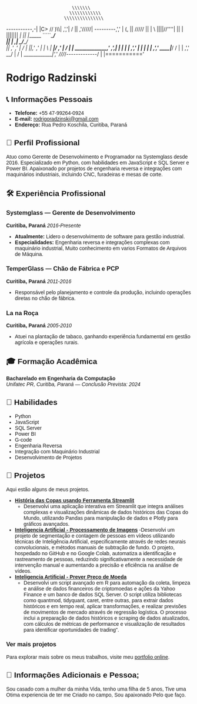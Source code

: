                              \\\\\\\
                            \\\\\\\\\\\\
                          \\\\\\\\\\\\\\\
  -----------,-|           |C>   // )\\\\|
           ,','|          /    || ,'/////|
---------,','  |         (,    ||   /////
         ||    |          \\  ||||//''''|
         ||    |           |||||||     _|
         ||    |______      `````\____/ \
         ||    |     ,|         _/_____/ \
         ||  ,'    ,' |        /          |
         ||,'    ,'   |       |         \  |
_________|/    ,'     |      /           | |
_____________,'      ,',_____|      |    | |
             |     ,','      |      |    | |
             |   ,','    ____|_____/    /  |
             | ,','  __/ |             /   |
_____________|','   ///_/-------------/   |
              |==========='
              
# Rodrigo Radzinski

<div style="font-family: Arial, sans-serif;">

## 📞 Informações Pessoais

- **Telefone:** +55 47-99264-0924
- **E-mail:** [rodrigoradzinski@gmail.com](mailto:rodrigoradzinski@gmail.com)
- **Endereço:** Rua Pedro Koschila, Curitiba, Paraná

## 💼 Perfil Profissional

<p>Atuo como Gerente de Desenvolvimento e Programador na Systemglass desde 2016. Especializado em Python, com habilidades em JavaScript e SQL Server e Power BI. Apaixonado por projetos de engenharia reversa e integrações com maquinários industriais, incluindo CNC, furadeiras e mesas de corte.</p>

## 🛠 Experiência Profissional

### Systemglass — Gerente de Desenvolvimento

**Curitiba, Paraná** _2016-Presente_

<ul>
<li><b>Atualmente:</b> Lidero o desenvolvimento de software para gestão industrial.
</li>
<li>
<b>Especialidades:</b>
 Engenharia reversa e integrações complexas com maquinário industrial, Muito conhecimento em varios Formatos de Arquivos de Máquina.</li>
</ul>

### TemperGlass — Chão de Fábrica e PCP

**Curitiba, Paraná** _2011-2016_

<ul>
<li>Responsável pelo planejamento e controle da produção, incluindo operações diretas no chão de fábrica.</li>
</ul>

### La na Roça

**Curitiba, Paraná** _2005-2010_

<ul>
<li>Atuei na plantação de tabaco, ganhando experiência fundamental em gestão agrícola e operações rurais.</li>
</ul>

## 🎓 Formação Acadêmica

**Bacharelado em Engenharia da Computação**  
_Unifatec PR, Curitiba, Paraná — Conclusão Prevista: 2024_

## 🔧 Habilidades

<ul>
<li>Python</li>
<li>JavaScript</li>
<li>SQL Server</li>
<li>Power BI</li>
<li>G-code</li>
<li>Engenharia Reversa</li>
<li>Integração com Maquinário Industrial</li>
<li>Desenvolvimento de Projetos</li>
</ul>

## 🚀 Projetos

Aqui estão alguns de meus projetos.

- **[História das Copas usando Ferramenta Streamlit](https://github.com/Rodrigoradzinski/t1Streamlit)**
  - Desenvolvi uma aplicação interativa em Streamlit que integra análises complexas e visualizações dinâmicas de dados históricos das Copas do Mundo, utilizando Pandas para manipulação de dados e Plotly para gráficos avançados.
- **[Inteligencia Artificial - Processamento de Imagens](https://github.com/Rodrigoradzinski/PROCESSAMENTO-DE-IMAGENS)**
  -Desenvolvi um projeto de segmentação e contagem de pessoas em vídeos utilizando técnicas de Inteligência Artificial, especificamente através de redes neurais convolucionais, e métodos manuais de subtração de fundo. O projeto, hospedado no GitHub e no Google Colab, automatiza a identificação e rastreamento de pessoas, reduzindo significativamente a necessidade de intervenção manual e aumentando a precisão e eficiência na análise de vídeos.
- **[Inteligencia Artificial - Prever Preço de Moeda](https://github.com/Rodrigoradzinski/PROJETO-_STUDIO_ANALISE_DE_CRIPTOMOEDAS_ACOES)**
  - Desenvolvi um script avançado em R para automação da coleta, limpeza e análise de dados financeiros de criptomoedas e ações da Yahoo Finance e um banco de dados SQL Server. O script utiliza bibliotecas como quantmod, tidyquant, caret, entre outras, para extrair dados históricos e em tempo real, aplicar transformações, e realizar previsões de movimentos de mercado através de regressão logística. O processo inclui a preparação de dados históricos e scraping de dados atualizados, com cálculos de métricas de performance e visualização de resultados para identificar oportunidades de trading".

### Ver mais projetos

Para explorar mais sobre os meus trabalhos, visite meu [portfolio online](https://github.com/rodrigoradzinski).

## 📌 Informações Adicionais e Pessoa;

<p> Sou casado com a mulher da minha Vida, tenho uma filha de 5 anos, Tive uma Otima experiencia de ter me Criado no campo, Sou apaixonado Pelo que faço. 
</p>

</div>
